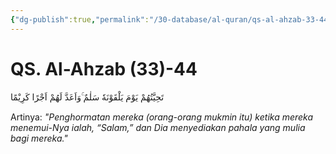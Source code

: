 ```yaml
---
{"dg-publish":true,"permalink":"/30-database/al-quran/qs-al-ahzab-33-44/"}
---
```



# QS. Al-Ahzab (33)-44
تَحِيَّتُهُمْ يَوْمَ يَلْقَوْنَهٗ سَلٰمٌ ۚوَاَعَدَّ لَهُمْ اَجْرًا كَرِيْمًا 

Artinya: *"Penghormatan mereka (orang-orang mukmin itu) ketika mereka menemui-Nya ialah, “Salam,” dan Dia menyediakan pahala yang mulia bagi mereka."*
